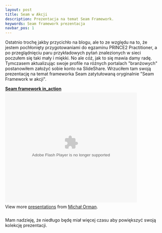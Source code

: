 ```yaml
---
layout: post
title: Seam w Akcji
description: Prezentacja na temat Seam Framework.
keywords: Seam framework prezentacja
navbar_pos: 1
---
```

Ostatnio trochę jakby przycichło na blogu, ale to ze względu na to, że jestem pochłonięty przygotowaniami do
egzaminu PRINCE2 Practitioner, a po przeglądnięciu paru przykładowych pytań znalezionych w sieci poczułem
się taki mały i miękki. No ale cóż, jak to się mawia damy radę. Tymczasem aktualizując swoje profile na
różnych portalach "branżowych" postanowiłem założyć sobie konto na SlideShare. Wrzuciłem tam swoją prezentację
na temat frameworka Seam zatytułowaną oryginalnie "Seam Framework w akcji".

<div class="presentation-wrapper" style="width:425px" id="__ss_4100398"><strong style="display:block;margin:12px 0 4px"><a href="http://www.slideshare.net/morman/seam-framework-inaction" title="Seam framework in_action">Seam framework in_action</a></strong><object id="__sse4100398" width="425" height="355"><param name="movie" value="http://static.slidesharecdn.com/swf/ssplayer2.swf?doc=seamframeworkinaction-100514155731-phpapp01&stripped_title=seam-framework-inaction" /><param name="allowFullScreen" value="true"/><param name="allowScriptAccess" value="always"/><embed name="__sse4100398" src="http://static.slidesharecdn.com/swf/ssplayer2.swf?doc=seamframeworkinaction-100514155731-phpapp01&stripped_title=seam-framework-inaction" type="application/x-shockwave-flash" allowscriptaccess="always" allowfullscreen="true" width="425" height="355"></embed></object><div style="padding:5px 0 12px">View more <a href="http://www.slideshare.net/">presentations</a> from <a href="http://www.slideshare.net/morman">Michał Orman</a>.</div></div>

Mam nadzieję, że niedługo będę miał więcej czasu aby powiększyć swoją kolekcję prezentacji.
